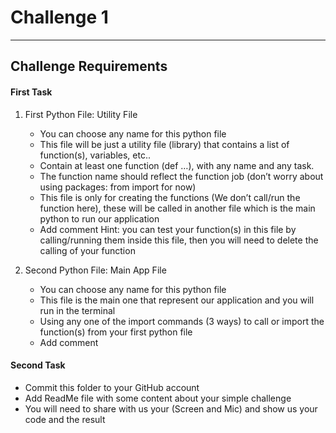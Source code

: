 # Challenge 1
---

## Challenge Requirements

#### First Task
1. First Python File: Utility File
   * You can choose any name for this python file
   * This file will be just a utility file (library) that contains a list of function(s), variables, etc..
   * Contain at least one function (def …), with any name and any task. 
   * The function name should reflect the function job (don’t worry about using packages: from
     import for now)
   * This file is only for creating the functions (We don’t call/run the function here), these will be
     called in another file which is the main python to run our application
   * Add comment
     Hint: you can test your function(s) in this file by calling/running them inside this file, then you
     will need to delete the calling of your function
   
2. Second Python File: Main App File
   * You can choose any name for this python file
   * This file is the main one that represent our application and you will run in the terminal
   * Using any one of the import commands (3 ways) to call or import the function(s) from your first
     python file
   * Add comment

#### Second Task
   * Commit this folder to your GitHub account
   * Add ReadMe file with some content about your simple challenge
   * You will need to share with us your (Screen and Mic) and show us your code and the result